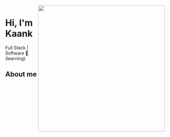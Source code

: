 <img align="right" width="400" height="400" src="[https://instagram.com/thekaanyavuzer](https://www.instagram.com/tv/CYY-17ooH1zHqKAyHjJjxW7Q1Qo64V2Y42TEKU0/?igshid=MDJmNzVkMjY=">


# Hi, I'm Kaank
Full Stack | Software 🤖. (learning)

## About me 
